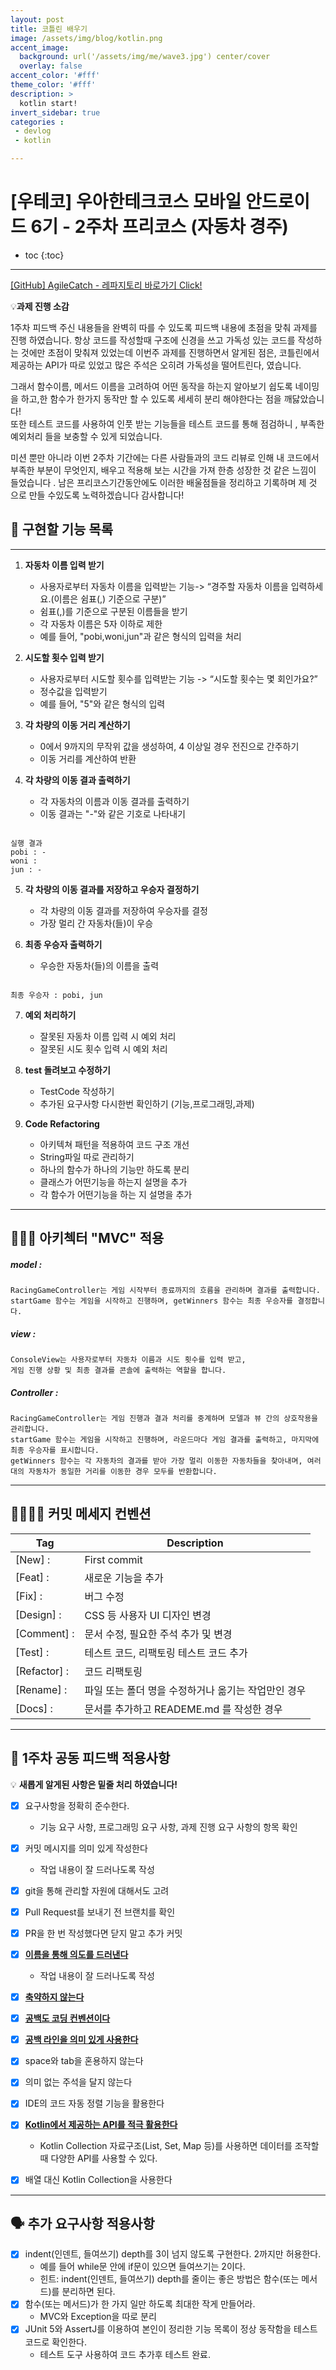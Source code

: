 ```yaml
---
layout: post
title: 코틀린 배우기
image: /assets/img/blog/kotlin.png
accent_image: 
  background: url('/assets/img/me/wave3.jpg') center/cover
  overlay: false
accent_color: '#fff'
theme_color: '#fff'
description: >
  kotlin start!
invert_sidebar: true
categories :
 - devlog	
 - kotlin

---
```


# [우테코] 우아한테크코스 모바일 안드로이드 6기 - 2주차 프리코스 (자동차 경주)

* toc
{:toc}
---

[[GitHub] AgileCatch - 레파지토리 바로가기 Click!](https://github.com/AgileCatch/kotlin-racingcar-6/tree/Agilecatch)

💡**과제 진행 소감**

1주차 피드백 주신 내용들을 완벽히 따를 수 있도록 피드백 내용에 초점을 맞춰 과제를 진행 하였습니다.
항상 코드를 작성할때 구조에 신경을 쓰고 가독성 있는 코드를 작성하는 것에만 초점이 맞춰져 있었는데 이번주 과제를 진행하면서 알게된 점은, 코틀린에서 제공하는 API가 따로 있었고 많은 주석은 오히려 가독성을 떨어트린다, 였습니다. 

그래서 함수이름, 메서드 이름을 고려하여 어떤 동작을 하는지 알아보기 쉽도록 네이밍을 하고,한 함수가 한가지 동작만 할 수 있도록 세세히 분리 해야한다는 점을 깨닳았습니다!  
또한 테스트 코드를 사용하여 인풋 받는 기능들을 테스트 코드를 통해 점검하니 , 부족한 예외처리 들을 보충할 수 있게 되었습니다.

미션 뿐만 아니라 이번 2주차 기간에는 다른 사람들과의 코드 리뷰로 인해 내 코드에서 부족한 부분이 무엇인지, 배우고 적용해 보는 시간을 가져 한층 성장한 것 같은 느낌이 들었습니다 . 남은 프리코스기간동안에도 이러한 배울점들을 정리하고 기록하며 제 것 으로 만들 수있도록 노력하겠습니다 감사합니다!



## 🚗 **구현할 기능 목록**

---

1. **자동차 이름 입력 받기**
   * 사용자로부터 자동차 이름을 입력받는 기능-> “경주할 자동차 이름을 입력하세요.(이름은 쉼표(,) 기준으로 구분)”
   * 쉼표(,)를 기준으로 구분된 이름들을 받기
   * 각 자동차 이름은 5자 이하로 제한
   * 예를 들어, "pobi,woni,jun"과 같은 형식의 입력을 처리


2. **시도할 횟수 입력 받기**
   * 사용자로부터 시도할 횟수를 입력받는 기능 -> “시도할 횟수는 몇 회인가요?”
   * 정수값을 입력받기
   * 예를 들어, "5"와 같은 형식의 입력


3. **각 차량의 이동 거리 계산하기**
   * 0에서 9까지의 무작위 값을 생성하여, 4 이상일 경우 전진으로 간주하기
   * 이동 거리를 계산하여 반환


4. **각 차량의 이동 결과 출력하기**
   * 각 자동차의 이름과 이동 결과를 출력하기
   * 이동 결과는 "-"와 같은 기호로 나타내기

```

실행 결과
pobi : -
woni : 
jun : -

```

5. **각 차량의 이동 결과를 저장하고 우승자 결정하기**
   * 각 차량의 이동 결과를 저장하여 우승자를 결정
   * 가장 멀리 간 자동차(들)이 우승


6. **최종 우승자 출력하기**
   * 우승한 자동차(들)의 이름을 출력

```

최종 우승자 : pobi, jun

```


7. **예외 처리하기**
   * 잘못된 자동차 이름 입력 시 예외 처리
   * 잘못된 시도 횟수 입력 시 예외 처리


8. **test 돌려보고 수정하기**
   * TestCode 작성하기
   * 추가된 요구사항 다시한번 확인하기 (기능,프로그래밍,과제)

9. **Code Refactoring**
   * 아키텍쳐 패턴을 적용하여 코드 구조 개선
   * String파일 따로 관리하기
   * 하나의 함수가 하나의 기능만 하도록 분리
   * 클래스가 어떤기능을 하는지 설명을 추가
   * 각 함수가 어떤기능을 하는 지 설명을 추가

---
## 👩🏻‍💻 **아키첵터 "MVC" 적용**

##### model :

```
RacingGameController는 게임 시작부터 종료까지의 흐름을 관리하며 결과를 출력합니다. 
startGame 함수는 게임을 시작하고 진행하며, getWinners 함수는 최종 우승자를 결정합니다.
```

##### view :

```
ConsoleView는 사용자로부터 자동차 이름과 시도 횟수를 입력 받고, 
게임 진행 상황 및 최종 결과를 콘솔에 출력하는 역할을 합니다.
```

##### Controller :

```
RacingGameController는 게임 진행과 결과 처리를 중계하며 모델과 뷰 간의 상호작용을 관리합니다.
startGame 함수는 게임을 시작하고 진행하며, 라운드마다 게임 결과를 출력하고, 마지막에 최종 우승자를 표시합니다.
getWinners 함수는 각 자동차의 결과를 받아 가장 멀리 이동한 자동차들을 찾아내며, 여러 대의 자동차가 동일한 거리를 이동한 경우 모두를 반환합니다.
```


---

## 🫱🏻‍🫲🏼 **커밋 메세지 컨벤션**

| Tag          | Description                                         |
|--------------| --------------------------------------------------- |
| [New] :      | First commit                                        |
| [Feat] :     | 새로운 기능을 추가                                  |
| [Fix] :      | 버그 수정                                           |
| [Design] :   | CSS 등 사용자 UI 디자인 변경                        |
| [Comment] :  | 문서 수정, 필요한 주석 추가 및 변경                 |
| [Test] :     | 테스트 코드, 리팩토링 테스트 코드 추가              |
| [Refactor] : | 코드 리팩토링                                       |
| [Rename] :   | 파일 또는 폴더 명을 수정하거나 옮기는 작업만인 경우 |
| [Docs] :   	 | 문서를 추가하고 READEME.md 를 작성한 경우|

---

## 📢 **1주차 공동 피드백 적용사항**

💡 **새롭게 알게된 사항은 밑줄 처리 하였습니다!**

- [x] 요구사항을 정확히 준수한다.
   - 기능 요구 사항, 프로그래밍 요구 사항, 과제 진행 요구 사항의 항목 확인
- [x] 커밋 메시지를 의미 있게 작성한다
   - 작업 내용이 잘 드러나도록 작성
- [x] git을 통해 관리할 자원에 대해서도 고려
- [x] Pull Request를 보내기 전 브랜치를 확인
- [x] PR을 한 번 작성했다면 닫지 말고 추가 커밋
- [x] <u>**이름을 통해 의도를 드러낸다**</u>
   - 작업 내용이 잘 드러나도록 작성
- [x] <u>**축약하지 않는다**</u>
- [x] <u>**공백도 코딩 컨벤션이다**</u>
- [x] <u>**공백 라인을 의미 있게 사용한다**</u>
- [x] space와 tab을 혼용하지 않는다
- [x] 의미 없는 주석을 달지 않는다
- [x] IDE의 코드 자동 정렬 기능을 활용한다
- [x] <u>**Kotlin에서 제공하는 API를 적극 활용한다**</u>
   - Kotlin Collection 자료구조(List, Set, Map 등)를 사용하면 데이터를 조작할 때 다양한 API를 사용할 수 있다.
- [x] 배열 대신 Kotlin Collection을 사용한다


---

## 🗣️ **추가 요구사항 적용사항**

- [x] indent(인덴트, 들여쓰기) depth를 3이 넘지 않도록 구현한다. 2까지만 허용한다.
   - 예를 들어 while문 안에 if문이 있으면 들여쓰기는 2이다.
   - 힌트: indent(인덴트, 들여쓰기) depth를 줄이는 좋은 방법은 함수(또는 메서드)를 분리하면 된다.
- [x] 함수(또는 메서드)가 한 가지 일만 하도록 최대한 작게 만들어라.
   - MVC와 Exception을 따로 분리
- [x] JUnit 5와 AssertJ를 이용하여 본인이 정리한 기능 목록이 정상 동작함을 테스트 코드로 확인한다.
   - 테스트 도구 사용하여 코드 추가후 테스트 완료.
